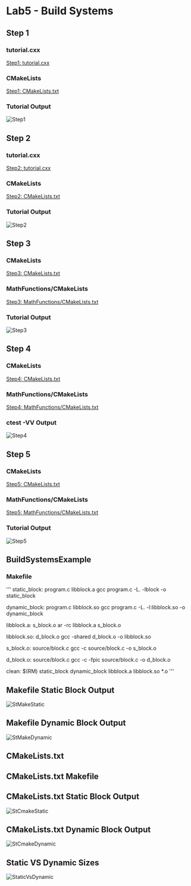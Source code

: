 # Lab5 - Build Systems
## Step 1
### tutorial.cxx
[Step1: tutorial.cxx](https://github.com/Dani926/oss-repo/blob/master/labs/lab-05/Step1/tutorial.cxx)
### CMakeLists
[Step1: CMakeLists.txt](https://github.com/Dani926/oss-repo/blob/master/labs/lab-05/Step1/CMakeLists.txt)
### Tutorial Output
![Step1](https://user-images.githubusercontent.com/63828111/109912234-a5d4b600-7c79-11eb-846e-6a9902f84790.png)
## Step 2
### tutorial.cxx
[Step2: tutorial.cxx](https://github.com/Dani926/oss-repo/blob/master/labs/lab-05/Step2/tutorial.cxx)
### CMakeLists
[Step2: CMakeLists.txt](https://github.com/Dani926/oss-repo/blob/master/labs/lab-05/Step2/CMakeLists.txt)
### Tutorial Output
![Step2](https://user-images.githubusercontent.com/63828111/109912235-a5d4b600-7c79-11eb-9d37-cd3b3b9a4fb6.png)
## Step 3
### CMakeLists
[Step3: CMakeLists.txt](https://github.com/Dani926/oss-repo/blob/master/labs/lab-05/Step3/CMakeLists.txt)
### MathFunctions/CMakeLists
[Step3: MathFunctions/CMakeLists.txt](https://github.com/Dani926/oss-repo/blob/master/labs/lab-05/Step3/CMakeLists%20-%20MathFunctions.txt)
### Tutorial Output
![Step3](https://user-images.githubusercontent.com/63828111/109912238-a66d4c80-7c79-11eb-9ded-84d1483bf991.png)
## Step 4
### CMakeLists
[Step4: CMakeLists.txt](https://github.com/Dani926/oss-repo/blob/master/labs/lab-05/Step4/CMakeLists.txt)
### MathFunctions/CMakeLists
[Step4: MathFunctions/CMakeLists.txt](https://github.com/Dani926/oss-repo/blob/master/labs/lab-05/Step4/CMakeLists%20-%20MathFunctions.txt)
### ctest -VV Output
![Step4](https://user-images.githubusercontent.com/63828111/109912239-a66d4c80-7c79-11eb-92c9-127e08434c19.png)
## Step 5
### CMakeLists
[Step5: CMakeLists.txt](https://github.com/Dani926/oss-repo/blob/master/labs/lab-05/Step5/CMakeLists.txt)
### MathFunctions/CMakeLists
[Step5: MathFunctions/CMakeLists.txt](https://github.com/Dani926/oss-repo/blob/master/labs/lab-05/Step5/CMakeLists.txt)
### Tutorial Output
![Step5](https://user-images.githubusercontent.com/63828111/109912241-a66d4c80-7c79-11eb-8453-ffc846492afc.png)

## BuildSystemsExample
### Makefile
'''
static_block: program.c libblock.a
	gcc program.c -L. -lblock -o static_block

dynamic_block: program.c libblock.so
	gcc program.c -L. -l:libblock.so -o dynamic_block

libblock.a: s_block.o
	ar -rc libblock.a s_block.o

libblock.so: d_block.o
	gcc -shared d_block.o -o libblock.so

s_block.o: source/block.c
	gcc -c source/block.c -o s_block.o

d_block.o: source/block.c
	gcc -c -fpic source/block.c -o d_block.o

clean:
	$(RM) static_block dynamic_block libblock.a libblock.so *.o
'''
  
## Makefile Static Block Output
![StMakeStatic](https://user-images.githubusercontent.com/63828111/109912243-a705e300-7c79-11eb-9fbc-733cf83e0eb9.png)
## Makefile Dynamic Block Output
![StMakeDynamic](https://user-images.githubusercontent.com/63828111/109912242-a705e300-7c79-11eb-9115-89377f55b975.png)
## CMakeLists.txt

## CMakeLists.txt Makefile

## CMakeLists.txt Static Block Output
![StCmakeStatic](https://user-images.githubusercontent.com/63828111/109912233-a5d4b600-7c79-11eb-96a1-519238244a8d.png)
## CMakeLists.txt Dynamic Block Output
![StCmakeDynamic](https://user-images.githubusercontent.com/63828111/109912232-a5d4b600-7c79-11eb-89f1-c5fa24291b0d.png)
## Static VS Dynamic Sizes
![StaticVsDynamic](https://user-images.githubusercontent.com/63828111/109912231-a53c1f80-7c79-11eb-8185-ab4c30b0a38c.png)









